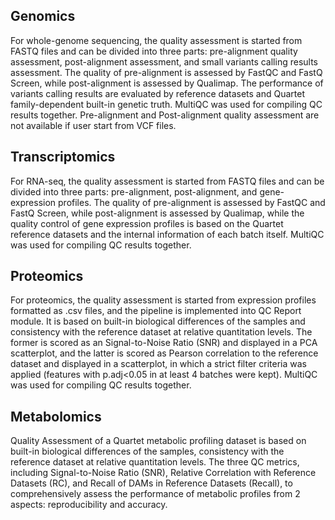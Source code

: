 ## Genomics
For whole-genome sequencing, the quality assessment is started from FASTQ files and can be divided into three parts: pre-alignment quality assessment, post-alignment assessment, and small variants calling results assessment. The quality of pre-alignment is assessed by FastQC and FastQ Screen, while post-alignment is assessed by Qualimap. The performance of variants calling results are evaluated by reference datasets and Quartet family-dependent built-in genetic truth. MultiQC was used for compiling QC results together. Pre-alignment and Post-alignment quality assessment are not available if user start from VCF files.

## Transcriptomics
For RNA-seq, the quality assessment is started from FASTQ files and can be divided into three parts: pre-alignment, post-alignment, and gene-expression profiles. The quality of pre-alignment is assessed by FastQC and FastQ Screen, while post-alignment is assessed by Qualimap, while the quality control of gene expression profiles is based on the Quartet reference datasets and the internal information of each batch itself. MultiQC was used for compiling QC results together.

## Proteomics

For proteomics, the quality assessment is started from expression profiles formatted as .csv files, and the pipeline is implemented into QC Report module. It is based on built-in biological differences of the samples and consistency with the reference dataset at relative quantitation levels. The former is scored as an Signal-to-Noise Ratio (SNR) and displayed in a PCA scatterplot, and the latter is scored as Pearson correlation to the reference dataset and displayed in a scatterplot, in which a strict filter criteria was applied (features with p.adj<0.05 in at least 4 batches were kept). MultiQC was used for compiling QC results together.

## Metabolomics

Quality Assessment of a Quartet metabolic profiling dataset is based on built-in biological differences of the samples, consistency with the reference dataset at relative quantitation levels. The three QC metrics, including Signal-to-Noise Ratio (SNR), Relative Correlation with Reference Datasets (RC), and Recall of DAMs in Reference Datasets (Recall), to comprehensively assess the performance of metabolic profiles from 2 aspects: reproducibility and accuracy.
